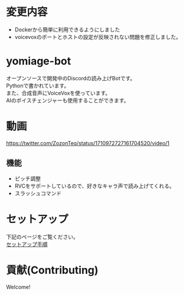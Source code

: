 # 変更内容
- Dockerから簡単に利用できるようにしました
- voicevoxのポートとホストの設定が反映されない問題を修正しました。


# yomiage-bot
オープンソースで開発中のDiscordの読み上げBotです。  
Pythonで書かれています。  
また、合成音声にVoiceVoxを使っています。  
AIのボイスチェンジャーも使用することができます。
# 動画
https://twitter.com/ZozonTeq/status/1710972727161704520/video/1
## 機能
 - ピッチ調整
 - RVCをサポートしているので、好きなキャラ声で読み上げてくれる。
 - スラッシュコマンド
# セットアップ
下記のページをご覧ください。  
[セットアップ手順](./docs/setup.md)

# 貢献(Contributing)
Welcome!
